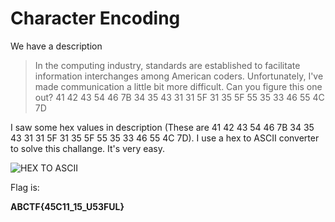 # Character Encoding
We have a description

> In the computing industry, standards are established to facilitate information interchanges among American coders. Unfortunately, I've made communication a little bit more difficult. Can you figure this one out? 41 42 43 54 46 7B 34 35 43 31 31 5F 31 35 5F 55 35 33 46 55 4C 7D

I saw some hex values in description (These are 41 42 43 54 46 7B 34 35 43 31 31 5F 31 35 5F 55 35 33 46 55 4C 7D). I use a hex to ASCII converter to solve this challange. It's very easy.

![HEX TO ASCII](https://github.com/tunahan994/ctf-learn-writeups/blob/main/Writeups/Character%20Encoding/img/hex_to_ascii.png)

Flag is:

**ABCTF{45C11_15_U53FUL}**
